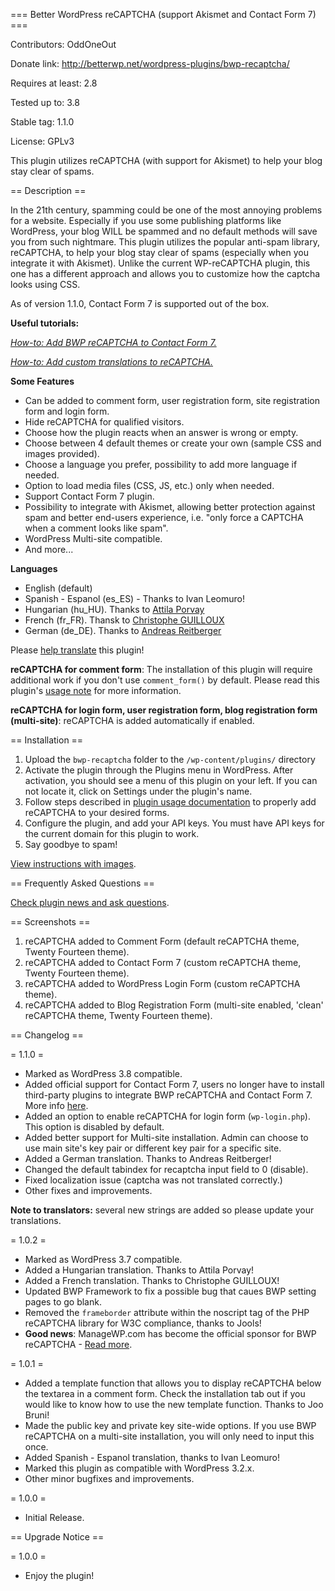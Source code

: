 === Better WordPress reCAPTCHA (support Akismet and Contact Form 7) ===

Contributors: OddOneOut

Donate link: http://betterwp.net/wordpress-plugins/bwp-recaptcha/

Requires at least: 2.8

Tested up to: 3.8

Stable tag: 1.1.0

License: GPLv3

This plugin utilizes reCAPTCHA (with support for Akismet) to help your blog stay clear of spams.

== Description ==

In the 21th century, spamming could be one of the most annoying problems for a website. Especially if you use some publishing platforms like WordPress, your blog WILL be spammed and no default methods will save you from such nightmare. This plugin utilizes the popular anti-spam library, reCAPTCHA, to help your blog stay clear of spams (especially when you integrate it with Akismet). Unlike the current WP-reCAPTCHA plugin, this one has a different approach and allows you to customize how the captcha looks using CSS.

As of version 1.1.0, Contact Form 7 is supported out of the box.

**Useful tutorials:**

*[How-to: Add BWP reCAPTCHA to Contact Form 7.](http://betterwp.net/wordpress-tips/how-to-add-bwp-recaptcha-to-contact-form-7/)*

*[How-to: Add custom translations to reCAPTCHA.](http://betterwp.net/wordpress-tips/how-to-add-custom-translations-to-bwp-recaptcha/)*

**Some Features**

* Can be added to comment form, user registration form, site registration form and login form.
* Hide reCAPTCHA for qualified visitors.
* Choose how the plugin reacts when an answer is wrong or empty.
* Choose between 4 default themes or create your own (sample CSS and images provided).
* Choose a language you prefer, possibility to add more language if needed.
* Option to load media files (CSS, JS, etc.) only when needed.
* Support Contact Form 7 plugin.
* Possibility to integrate with Akismet, allowing better protection against spam and better end-users experience, i.e. "only force a CAPTCHA when a comment looks like spam".
* WordPress Multi-site compatible.
* And more...

**Languages**

* English (default)
* Spanish - Espanol (es_ES) - Thanks to Ivan Leomuro!
* Hungarian (hu_HU). Thanks to [Attila Porvay](http://helloftranslations.net)
* French (fr_FR). Thansk to [Christophe GUILLOUX](http://christophe.guilloux.info)
* German (de_DE). Thanks to [Andreas Reitberger](http://wdbase.de/forum/thema/better-wordpress-recaptcha-support-akismet-deutsche-uebersetzung-german-translation/)

Please [help translate](http://betterwp.net/wordpress-tips/create-pot-file-using-poedit/) this plugin!

**reCAPTCHA for comment form**: The installation of this plugin will require additional work if you don't use `comment_form()` by default. Please read this plugin's [usage note](http://betterwp.net/wordpress-plugins/bwp-recaptcha/#usage) for more information.

**reCAPTCHA for login form, user registration form, blog registration form (multi-site)**: reCAPTCHA is added automatically if enabled.

== Installation ==

1. Upload the `bwp-recaptcha` folder to the `/wp-content/plugins/` directory
2. Activate the plugin through the Plugins menu in WordPress. After activation, you should see a menu of this plugin on your left. If you can not locate it, click on Settings under the plugin's name.
3. Follow steps described in [plugin usage documentation](http://betterwp.net/wordpress-plugins/bwp-recaptcha/#usage) to properly add reCAPTCHA to your desired forms.
4. Configure the plugin, and add your API keys. You must have API keys for the current domain for this plugin to work.
5. Say goodbye to spam!

[View instructions with images](http://betterwp.net/wordpress-plugins/bwp-recaptcha/installation/).

== Frequently Asked Questions ==

[Check plugin news and ask questions](http://betterwp.net/topic/bwp-recaptcha/).

== Screenshots ==

1. reCAPTCHA added to Comment Form (default reCAPTCHA theme, Twenty Fourteen theme).
2. reCAPTCHA added to Contact Form 7 (custom reCAPTCHA theme, Twenty Fourteen theme).
3. reCAPTCHA added to WordPress Login Form (custom reCAPTCHA theme).
4. reCAPTCHA added to Blog Registration Form (multi-site enabled, 'clean' reCAPTCHA theme, Twenty Fourteen theme).

== Changelog ==

= 1.1.0 =
* Marked as WordPress 3.8 compatible.
* Added official support for Contact Form 7, users no longer have to install third-party plugins to integrate BWP reCAPTCHA and Contact Form 7. More info [here](http://betterwp.net/wordpress-tips/how-to-add-bwp-recaptcha-to-contact-form-7/).
* Added an option to enable reCAPTCHA for login form (`wp-login.php`). This option is disabled by default.
* Added better support for Multi-site installation. Admin can choose to use main site's key pair or different key pair for a specific site.
* Added a German translation. Thanks to Andreas Reitberger! 
* Changed the default tabindex for recaptcha input field to 0 (disable).
* Fixed localization issue (captcha was not translated correctly.)
* Other fixes and improvements.

**Note to translators:** several new strings are added so please update your translations.

= 1.0.2 =
* Marked as WordPress 3.7 compatible.
* Added a Hungarian translation. Thanks to Attila Porvay!
* Added a French translation. Thanks to Christophe GUILLOUX!
* Updated BWP Framework to fix a possible bug that caues BWP setting pages to go blank.
* Removed the `frameborder` attribute within the noscript tag of the PHP reCAPTCHA library for W3C compliance, thanks to Jools!
* **Good news**: ManageWP.com has become the official sponsor for BWP reCAPTCHA - [Read more](http://betterwp.net/319-better-wordpress-plugins-updates-2013/).

= 1.0.1 =
* Added a template function that allows you to display reCAPTCHA below the textarea in a comment form. Check the installation tab out if you would like to know how to use the new template function. Thanks to Joo Bruni!
* Made the public key and private key site-wide options. If you use BWP reCAPTCHA on a multi-site installation, you will only need to input this once.
* Added Spanish - Espanol translation, thanks to Ivan Leomuro!
* Marked this plugin as compatible with WordPress 3.2.x.
* Other minor bugfixes and improvements.

= 1.0.0 =
* Initial Release.

== Upgrade Notice ==

= 1.0.0 =
* Enjoy the plugin!
